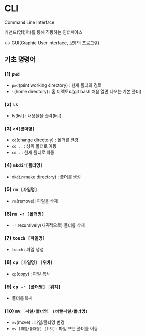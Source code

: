 # CLI
Command Line Interface

커맨드(명령어)를 통해 작동하는 인터페이스

<-> GUI(Graphic User Interface, 보통의 프로그램)


## 기초 명령어
### (1) `pwd`
- `pwd`(print working directory) : 현재 폴더의 경로
- `~`(home directory) : 홈 디렉토리(git bash 처음 열면 나오는 기본 폴더)

### (2) `ls`
- ls(list) : 내용물을 출력(list)

### (3) `cd[폴더명]`
- `cd`(change directory) : 폴더를 변경
- `cd ..` : 상위 폴더로 이동
- `cd .` : 현재 폴더로 이동

### (4) `mkdir[폴더명]`
- `mkdir`(make directory) : 폴더를 생성

### (5) `rm [파일명]`
- `rm`(remove): 파일을 삭제

### (6)`rm -r [폴더명]`
- `-r`:recursively(재귀적으로) 폴더를 삭제

### (7) `touch [파일명]`
- `touch` : 파일 생성

### (8) `cp [파일명] [위치]`
- `cp`(copy) : 파일 복사

### (9) `cp -r [폴더명] [위치]`
- 폴더를 복사

### (10) `mv [파일/폴더명] [바꿀파일/폴더명]`
- `mv`(move) : 파일/폴더명 변경
- `mv [파일/폴더명] [위치]` : 파일 또는 폴더를 이동